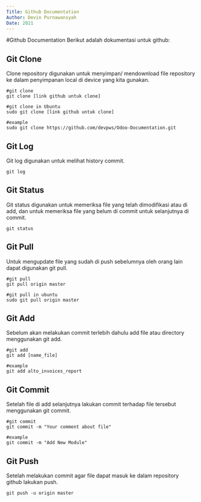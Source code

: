 ```yaml
---
Title: Github Documentation
Author: Devin Purnawansyah
Date: 2021
---
```


#Github Documentation
Berikut adalah dokumentasi untuk github:

## Git Clone
Clone repository digunakan untuk menyimpan/ mendownload file repository ke dalam penyimpanan local di device yang kita gunakan. 
```
#git clone 
git clone [link github untuk clone]

#git clone in Ubuntu
sudo git clone [link github untuk clone]

#example
sudo git clone https://github.com/devpws/Odoo-Documentation.git
```

## Git Log 
Git log digunakan untuk melihat history commit.
```
git log
```

## Git Status
Git status digunakan untuk memeriksa file yang telah dimodifikasi atau di add, dan untuk memeriksa file yang belum di commit untuk selanjutnya di commit.
```
git status
```

## Git Pull
Untuk mengupdate file yang sudah di push sebelumnya oleh orang lain dapat digunakan git pull.
```
#git pull
git pull origin master

#git pull in ubuntu
sudo git pull origin master
```

## Git Add
Sebelum akan melakukan commit terlebih dahulu add file atau directory menggunakan git add.
```
#git add
git add [name_file]

#example
git add alto_invoices_report
```

## Git Commit
Setelah file di add selanjutnya lakukan commit terhadap file tersebut menggunakan git commit.
```
#git commit
git commit -m "Your comment about file"

#example
git commit -m "Add New Module"
```

## Git Push
Setelah melakukan commit agar file dapat masuk ke dalam repository github lakukan push.

```
git push -u origin master
```



